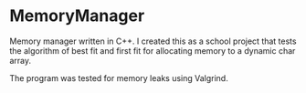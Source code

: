# MemoryManager
Memory manager written in C++. I created this as a school project that tests the algorithm of best fit and first fit for allocating memory to a dynamic char array. 

The program was tested for memory leaks using Valgrind.

